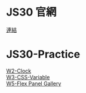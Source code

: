 # JS30 官網
[連結](https://javascript30.com/)
# JS30-Practice<br>

[W2-Clock](https://ken7875.github.io/JS30-Practice/W2/clock.html)<br>
[W3-CSS-Variable](https://ken7875.github.io/JS30-Practice/W3/index.html)<br>
[W5-Flex Panel Gallery](https://ken7875.github.io/JS30-Practice/W5/index.html)
